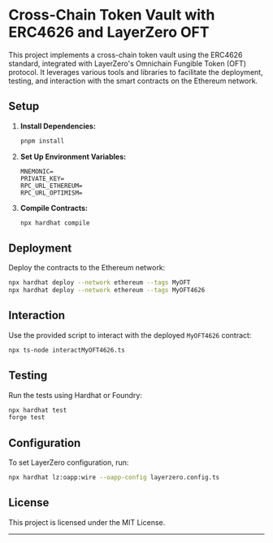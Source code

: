 # Cross-Chain Token Vault with ERC4626 and LayerZero OFT

This project implements a cross-chain token vault using the ERC4626 standard, integrated with LayerZero's Omnichain Fungible Token (OFT) protocol. It leverages various tools and libraries to facilitate the deployment, testing, and interaction with the smart contracts on the Ethereum network.

## Setup

1. **Install Dependencies:**

   ```sh
   pnpm install
   ```

2. **Set Up Environment Variables:**

   ```env
   MNEMONIC=
   PRIVATE_KEY=
   RPC_URL_ETHEREUM=
   RPC_URL_OPTIMISM=
   ```

3. **Compile Contracts:**

   ```sh
   npx hardhat compile
   ```

## Deployment

Deploy the contracts to the Ethereum network:

```sh
npx hardhat deploy --network ethereum --tags MyOFT
npx hardhat deploy --network ethereum --tags MyOFT4626
```

## Interaction

Use the provided script to interact with the deployed `MyOFT4626` contract:

```sh
npx ts-node interactMyOFT4626.ts
```

## Testing

Run the tests using Hardhat or Foundry:

```sh
npx hardhat test
forge test
```

## Configuration

To set LayerZero configuration, run:

```sh
npx hardhat lz:oapp:wire --oapp-config layerzero.config.ts
```

## License

This project is licensed under the MIT License.

---